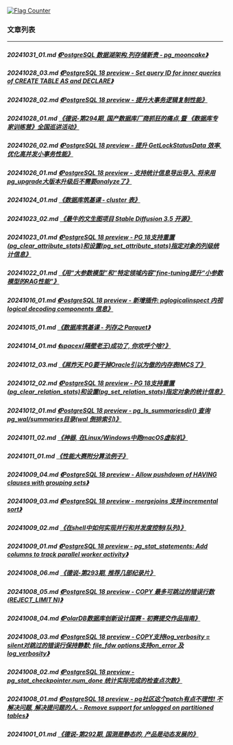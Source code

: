 <a rel="nofollow" href="http://info.flagcounter.com/h9V1"  ><img src="http://s03.flagcounter.com/count/h9V1/bg_FFFFFF/txt_000000/border_CCCCCC/columns_2/maxflags_12/viewers_0/labels_0/pageviews_0/flags_0/"  alt="Flag Counter"  border="0"  ></a>  
  
### 文章列表  
----  
##### 20241031_01.md   [《PostgreSQL 数据湖架构,列存储新贵 - pg_mooncake》](20241031_01.md)  
##### 20241028_03.md   [《PostgreSQL 18 preview - Set query ID for inner queries of CREATE TABLE AS and DECLARE》](20241028_03.md)  
##### 20241028_02.md   [《PostgreSQL 18 preview - 提升大事务逻辑复制性能》](20241028_02.md)  
##### 20241028_01.md   [《德说-第294期, 国产数据库厂商抓狂的痛点,暨 《数据库专家训练营》全国巡讲活动》](20241028_01.md)  
##### 20241026_02.md   [《PostgreSQL 18 preview - 提升 GetLockStatusData 效率, 优化高并发小事务性能》](20241026_02.md)  
##### 20241026_01.md   [《PostgreSQL 18 preview - 支持统计信息导出导入, 将来用pg_upgrade大版本升级后不需要analyze了》](20241026_01.md)  
##### 20241024_01.md   [《数据库筑基课 - cluster 表》](20241024_01.md)  
##### 20241023_02.md   [《最牛的文生图项目 Stable Diffusion 3.5 开源》](20241023_02.md)  
##### 20241023_01.md   [《PostgreSQL 18 preview - PG 18支持重置(pg_clear_attribute_stats)和设置(pg_set_attribute_stats)指定对象的列级统计信息》](20241023_01.md)  
##### 20241022_01.md   [《用“大参数模型”和“特定领域内容”fine-tuning提升“小参数模型的RAG性能”》](20241022_01.md)  
##### 20241016_01.md   [《PostgreSQL 18 preview - 新增插件: pglogicalinspect 内视 logical decoding components 信息》](20241016_01.md)  
##### 20241015_01.md   [《数据库筑基课 - 列存之 Parquet》](20241015_01.md)  
##### 20241014_01.md   [《spacex(隔壁老王)成功了, 你欢呼个啥?》](20241014_01.md)  
##### 20241012_03.md   [《屌炸天,PG要干掉Oracle引以为傲的内存表IMCS了》](20241012_03.md)  
##### 20241012_02.md   [《PostgreSQL 18 preview - PG 18支持重置(pg_clear_relation_stats)和设置(pg_set_relation_stats)指定对象的统计信息》](20241012_02.md)  
##### 20241012_01.md   [《PostgreSQL 18 preview - pg_ls_summariesdir() 查询 pg_wal/summaries目录(wal 倒排索引)》](20241012_01.md)  
##### 20241011_02.md   [《神器, 在Linux/Windows中跑macOS虚拟机》](20241011_02.md)  
##### 20241011_01.md   [《性能大赛附分算法例子》](20241011_01.md)  
##### 20241009_04.md   [《PostgreSQL 18 preview - Allow pushdown of HAVING clauses with grouping sets》](20241009_04.md)  
##### 20241009_03.md   [《PostgreSQL 18 preview - mergejoins 支持 incremental sort》](20241009_03.md)  
##### 20241009_02.md   [《在shell中如何实现并行和并发度控制(队列)》](20241009_02.md)  
##### 20241009_01.md   [《PostgreSQL 18 preview - pg_stat_statements: Add columns to track parallel worker activity》](20241009_01.md)  
##### 20241008_06.md   [《德说-第293期, 推荐几部纪录片》](20241008_06.md)  
##### 20241008_05.md   [《PostgreSQL 18 preview - COPY 最多可跳过的错误行数(REJECT_LIMIT N)》](20241008_05.md)  
##### 20241008_04.md   [《PolarDB数据库创新设计国赛 - 初赛提交作品指南》](20241008_04.md)  
##### 20241008_03.md   [《PostgreSQL 18 preview - COPY支持log_verbosity = silent对跳过的错误行保持静默; file_fdw options支持on_error 及 log_verbosity》](20241008_03.md)  
##### 20241008_02.md   [《PostgreSQL 18 preview - pg_stat_checkpointer.num_done 统计实际完成的检查点次数》](20241008_02.md)  
##### 20241008_01.md   [《PostgreSQL 18 preview - pg社区这个patch有点不理性! 不解决问题, 解决提问题的人. - Remove support for unlogged on partitioned tables》](20241008_01.md)  
##### 20241001_01.md   [《德说-第292期, 国测是静态的, 产品是动态发展的》](20241001_01.md)  
